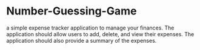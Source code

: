 # Number-Guessing-Game
a simple expense tracker application to manage your finances. The application should allow users to add, delete, and view their expenses. The application should also provide a summary of the expenses.
